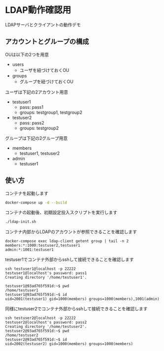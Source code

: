 # LDAP動作確認用

LDAPサーバとクライアントの動作デモ

## アカウントとグループの構成

OUは以下の2つを用意

- users
  - ユーザを紐づけておくOU
- groups
  - グループを紐づけておくOU

ユーザは下記の2アカウント用意

- testuser1
  - pass: pass1
  - groups: testgroup1, testgroup2
- testuser2
  - pass: pass2
  - groups: testgroup2

グループは下記の2グループ用意

- members
  - testuser1, testuser2
- admin
  - testuser1

## 使い方

コンテナを起動します

```bash
docker-compose up -d --build
```

コンテナの起動後、初期設定投入スクリプトを実行します

```bash
./ldap-init.sh
```

コンテナ内部からLDAPのアカウントが参照できることを確認します

```
docker-compose exec ldap-client getent group | tail -n 2
members:*:1000:testuser2,testuser1
admin:*:1001:testuser1
```

testuser1でコンテナ外部からsshして接続できることを確認します

```
ssh testuser1@localhost -p 22222
testuser1@localhost's password: pass1
Creating directory '/home/testuser1'.

testuser1@93ad765f591d:~$ pwd
/home/testuser1
testuser1@93ad765f591d:~$ id
uid=2001(testuser1) gid=1000(members) groups=1000(members),1001(admin)
```

同様にtestuser2でコンテナ外部からsshして接続できることを確認します

```
ssh testuser2@localhost -p 22222
testuser2@localhost's password: pass2
Creating directory '/home/testuser2'.
testuser2@93ad765f591d:~$ pwd
/home/testuser2
testuser2@93ad765f591d:~$ id
uid=2002(testuser2) gid=1000(members) groups=1000(members)
```
